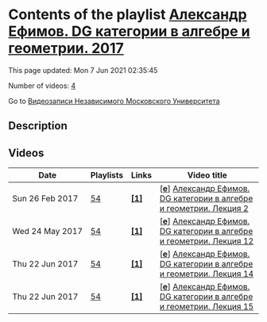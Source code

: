 # Contents of the playlist [Александр Ефимов. DG категории в алгебре и геометрии. 2017](https://www.youtube.com/playlist?list=PLp9ABVh6_x4H5CU5DWn_HvwuRmZ_TOY1U)

This page updated: Mon 7 Jun 2021 02:35:45

Number of videos: [4](#videos)

Go to [Видеозаписи Независимого Московского Университета](../README.md)

## Description



## Videos

|Date|Playlists|Links|Video title|
|---|---|---|---|
| Sun&nbsp;26&nbsp;Feb&nbsp;2017 | [54](../playlists/54 "Александр Ефимов. DG категории в алгебре и геометрии. 2017") | [**[1]**](http://ium.mccme.ru/s17/efimov-DG_program.pdf) | [[**e**](https://studio.youtube.com/video/9qodovP-ub8/edit "Edit")] [Александр Ефимов. DG категории в алгебре и геометрии. Лекция 2](https://www.youtube.com/watch?v=9qodovP-ub8&list=PLp9ABVh6_x4H5CU5DWn_HvwuRmZ_TOY1U "Спецкурс НМУ.&#013;22 февраля 2017 г. 17:30, НМУ 303 (Москва, Большой Власьевский пер., 11)&#013;http://ium.mccme.ru/s17/efimov-DG&#95;program.pdf") |
| Wed&nbsp;24&nbsp;May&nbsp;2017 | [54](../playlists/54 "Александр Ефимов. DG категории в алгебре и геометрии. 2017") | [**[1]**](http://ium.mccme.ru/s17/efimov-DG_program.pdf) | [[**e**](https://studio.youtube.com/video/jvmy1RqrsCI/edit "Edit")] [Александр Ефимов. DG категории в алгебре и геометрии. Лекция 12](https://www.youtube.com/watch?v=jvmy1RqrsCI&list=PLp9ABVh6_x4H5CU5DWn_HvwuRmZ_TOY1U "Спецкурс НМУ.&#013;3 мая 2017 г. 17:30, НМУ 303 (Москва, Большой Власьевский пер., 11)&#013;http://ium.mccme.ru/s17/efimov-DG&#95;program.pdf") |
| Thu&nbsp;22&nbsp;Jun&nbsp;2017 | [54](../playlists/54 "Александр Ефимов. DG категории в алгебре и геометрии. 2017") | [**[1]**](http://ium.mccme.ru/s17/efimov-DG_program.pdf) | [[**e**](https://studio.youtube.com/video/j0tWvfTv2Us/edit "Edit")] [Александр Ефимов. DG категории в алгебре и геометрии. Лекция 14](https://www.youtube.com/watch?v=j0tWvfTv2Us&list=PLp9ABVh6_x4H5CU5DWn_HvwuRmZ_TOY1U "Спецкурс НМУ.&#013;31 мая 2017 г. 17:30, НМУ 303 (Москва, Большой Власьевский пер., 11)&#013;http://ium.mccme.ru/s17/efimov-DG&#95;program.pdf") |
| Thu&nbsp;22&nbsp;Jun&nbsp;2017 | [54](../playlists/54 "Александр Ефимов. DG категории в алгебре и геометрии. 2017") | [**[1]**](http://ium.mccme.ru/s17/efimov-DG_program.pdf) | [[**e**](https://studio.youtube.com/video/Sh5taQyKm7U/edit "Edit")] [Александр Ефимов. DG категории в алгебре и геометрии. Лекция 15](https://www.youtube.com/watch?v=Sh5taQyKm7U&list=PLp9ABVh6_x4H5CU5DWn_HvwuRmZ_TOY1U "Спецкурс НМУ.&#013;7 июня 2017 г. 17:30, НМУ 303 (Москва, Большой Власьевский пер., 11)&#013;http://ium.mccme.ru/s17/efimov-DG&#95;program.pdf") |
